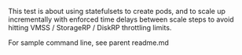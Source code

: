 This test is about using statefulsets to create pods, and to scale up incrementally with enforced
time delays between scale steps to avoid hitting VMSS / StorageRP / DiskRP throttling limits.

For sample command line, see parent readme.md
